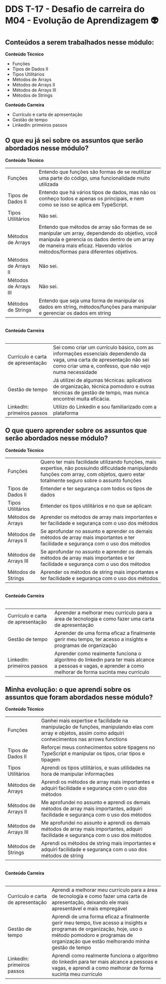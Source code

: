 # DDS T-17 - Desafio de carreira do M04 - Evolução de Aprendizagem  👽

## Conteúdos a serem trabalhados nesse módulo:

<b>Conteúdo Técnico</b>

- Funções
- Tipos de Dados II
- Tipos Utilitários
- Métodos de Arrays
- Métodos de Arrays II
- Métodos de Arrays III
- Métodos de Strings

<b>Conteúdo Carreira</b>

- Currículo e carta de apresentação
- Gestão de tempo
- LinkedIn: primeiros passos

## O que eu já sei sobre os assuntos que serão abordados nesse módulo?

<b>Conteúdo Técnico</b>

<table>
<tr><td>Funções</td><td>Entendo que funções são formas de se reutilizar uma parte do código, uma funcionalidade muito utilizada</td></tr>
<tr><td>Tipos de Dados II</td><td>Entendo que há vários tipos de dados, mas não os conheço todos e apenas os principais, e nem como se isso se aplica em TypeScript.</td></tr>
<tr><td>Tipos Utilitários</td><td>Não sei.</td></tr>
<tr><td>Métodos de Arrays</td><td>Entendo que métodos de array são formas de se manipular um array, dependendo do objetivo, você manipula e gerencia os dados dentro de um array de maneira mais eficaz.
Havendo vários métodos/formas para diferentes objetivos.</td></tr>
<tr><td>Métodos de Arrays II</td><td>Não sei.</td></tr>
<tr><td>Métodos de Arrays III</td><td>Não sei.</td></tr>
<tr><td>Métodos de Strings</td><td>Entendo que seja uma forma de manipular os dados em string, métodos/funções para manipular e gerenciar os dados em string</td></tr>
  
</table>
<br>
<b>Conteúdo Carreira</b>
<br></br>
<table>
<tr><td>Currículo e carta de apresentação</td><td>Sei como criar um currículo básico, com as informações essenciais dependendo da vaga, uma carta de apresentação não sei como criar uma e, confesso, que não vejo numa necessidade</td></tr>
<tr><td>Gestão de tempo</td><td>Já utilizei de algumas técnicas: aplicativos de organização, técnica pomodoro e outras técnicas de gestão de tempo, mas nunca encontrei muita eficácia.</td></tr> 
<tr><td>LinkedIn: primeiros passos</td><td> Utilizo do Linkedin e sou familiarizado com a plataforma</td></tr></table>

## O que quero aprender sobre os assuntos que serão abordados nesse módulo?


<b>Conteúdo Técnico</b>

<table>
<tr><td>Funções</td><td>Quero ter mais facilidade utilizando funções, mais expertise, não possuindo dificuldade manipulando funções com array, com objetos, quero estar totalmente seguro sobre o assunto funções</td></tr>
<tr><td>Tipos de Dados II</td><td>Entender e ter segurança com todos os tipos de dados</td></tr>
<tr><td>Tipos Utilitários</td><td>Entender os tipos utilitários e no que se aplicam</td></tr>
<tr><td>Métodos de Arrays</td><td>Aprender os métodos de array mais importantes e ter facilidade e segurança com o uso dos métodos </td></tr>
<tr><td>Métodos de Arrays II</td><td>Se aprofundar no assunto e aprender os demais métodos de array mais importantes e ter facilidade e segurança com o uso dos métodos </td></tr>
<tr><td>Métodos de Arrays III</td><td>Se aprofundar no assunto e aprender os demais métodos de array mais importantes e ter facilidade e segurança com o uso dos métodos </td></tr>
<tr><td>Métodos de Strings</td><td>Aprender os métodos de string mais importantes e ter facilidade e segurança com o uso dos métodos</td></tr>
  
</table>
<br>
<b>Conteúdo Carreira</b>
<br></br>
<table>
<tr><td>Currículo e carta de apresentação</td><td>Aprender a melhorar meu currículo para a área de tecnologia e como fazer uma carta de apresentação</td></tr>
<tr><td>Gestão de tempo</td><td>Aprender de uma forma eficaz a finalmente gerir meu tempo, ter acesso a insights e programas de organização</td></tr>
<tr><td>LinkedIn: primeiros passos</td><td>Aprender como realmente funciona o algoritmo do linkedin para ter mais alcance a pessoas e vagas, e aprender a como melhorar de forma sucinta meu currículo</td></tr>
</table>


## Minha evolução: o que aprendi sobre os assuntos que foram abordados nesse módulo?

<b>Conteúdo Técnico</b>

<table>
<tr><td>Funções</td><td>Ganhei mais expertise e facilidade na manipulação de funções, manipulando elas com array e objetos, assim como adquiri conhecimentos nas arrows functions</td></tr>
<tr><td>Tipos de Dados II</td><td>Reforçei meus conhecimentos sobre tipagens no TypeScript e manipular os tipos, criar tipos e tipagem</td></tr>
<tr><td>Tipos Utilitários</td><td>Aprendi os tipos utilitários, e suas utilidades na hora de manipular informações</td></tr>
<tr><td>Métodos de Arrays</td><td>Aprendi os métodos de array mais importantes e adquiri facilidade e segurança com o uso dos métodos </td></tr>
<tr><td>Métodos de Arrays II</td><td>Me aprofundei no assunto e aprendi os demais métodos de array mais importantes, adquiri facilidade e segurança com o uso dos métodos </td></tr>
<tr><td>Métodos de Arrays III</td><td>Me aprofundei no assunto e aprendi os demais métodos de array mais importantes, adquiri facilidade e segurança com o uso dos métodos</td></tr>
<tr><td>Métodos de Strings</td><td>Aprendi os métodos de string mais importantes e adquiri facilidade e segurança com o uso dos métodos de string</td></tr>
  
</table>
<br>
<b>Conteúdo Carreira</b>
<br></br>
<table>
<tr><td>Currículo e carta de apresentação</td><td>Aprendi a melhorar meu currículo para a área de tecnologia e como fazer uma carta de apresentação, deixando ele mais apresentável e mais empregável</td></tr>
<tr><td>Gestão de tempo</td><td>Aprendi de uma forma eficaz a finalmente gerir meu tempo, tive acesso a insights e programas de organização, hoje, uso o método pomodoro e programas de organização que estão melhorando minha gestão de tempo</td></tr>
<tr><td>LinkedIn: primeiros passos</td><td>Aprendi como realmente funciona o algoritmo do linkedin para ter mais alcance a pessoas e vagas, e aprendi a como melhorar de forma sucinta meu currículo</td></tr>
</table>
